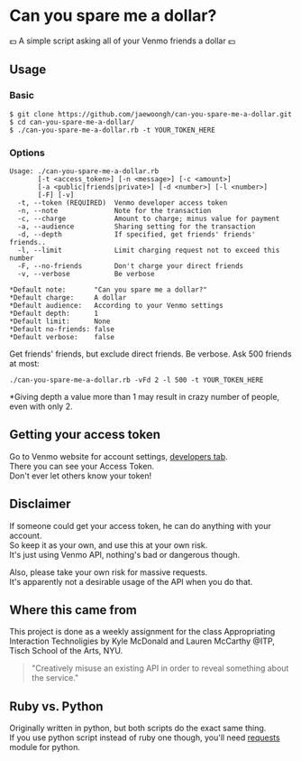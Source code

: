 Can you spare me a dollar?
==========================

:dollar: A simple script asking all of your Venmo friends a dollar :dollar:

Usage
-----

### Basic
```
$ git clone https://github.com/jaewoongh/can-you-spare-me-a-dollar.git
$ cd can-you-spare-me-a-dollar/
$ ./can-you-spare-me-a-dollar.rb -t YOUR_TOKEN_HERE
```

### Options
```
Usage: ./can-you-spare-me-a-dollar.rb
       [-t <access_token>] [-n <message>] [-c <amount>]
       [-a <public|friends|private>] [-d <number>] [-l <number>]
       [-F] [-v]
  -t, --token (REQUIRED)  Venmo developer access token
  -n, --note              Note for the transaction
  -c, --charge            Amount to charge; minus value for payment
  -a, --audience          Sharing setting for the transaction
  -d, --depth             If specified, get friends' friends' friends..
  -l, --limit             Limit charging request not to exceed this number
  -F, --no-friends        Don't charge your direct friends
  -v, --verbose           Be verbose
```
```
*Default note:       "Can you spare me a dollar?"  
*Default charge:     A dollar  
*Default audience:   According to your Venmo settings  
*Default depth:      1  
*Default limit:      None  
*Default no-friends: false  
*Default verbose:    false
```

Get friends' friends, but exclude direct friends. Be verbose. Ask 500 friends at most:
```
./can-you-spare-me-a-dollar.rb -vFd 2 -l 500 -t YOUR_TOKEN_HERE
```
*Giving depth a value more than 1 may result in crazy number of people, even with only 2.

Getting your access token
-------------------------
Go to Venmo website for account settings, [developers tab](https://venmo.com/account/settings/developers).  
There you can see your Access Token.  
Don't ever let others know your token!

Disclaimer
----------
If someone could get your access token, he can do anything with your account.  
So keep it as your own, and use this at your own risk.  
It's just using Venmo API, nothing's bad or dangerous though.

Also, please take your own risk for massive requests.  
It's apparently not a desirable usage of the API when you do that.

Where this came from
-----------------------
This project is done as a weekly assignment for the class Appropriating Interaction Technoligies by Kyle McDonald and Lauren McCarthy @ITP, Tisch School of the Arts, NYU.

> "Creatively misuse an existing API in order to reveal something about the service."

Ruby vs. Python
---------------
Originally written in python, but both scripts do the exact same thing.  
If you use python script instead of ruby one though, you'll need [requests](http://docs.python-requests.org/en/latest/user/install/) module for python.